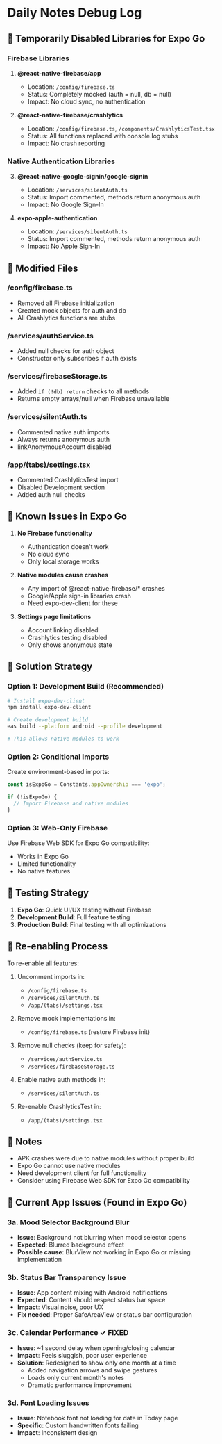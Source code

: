 # Daily Notes Debug Log

## 🚨 Temporarily Disabled Libraries for Expo Go

### Firebase Libraries
1. **@react-native-firebase/app**
   - Location: `/config/firebase.ts`
   - Status: Completely mocked (auth = null, db = null)
   - Impact: No cloud sync, no authentication

2. **@react-native-firebase/crashlytics**
   - Location: `/config/firebase.ts`, `/components/CrashlyticsTest.tsx`
   - Status: All functions replaced with console.log stubs
   - Impact: No crash reporting

### Native Authentication Libraries
3. **@react-native-google-signin/google-signin**
   - Location: `/services/silentAuth.ts`
   - Status: Import commented, methods return anonymous auth
   - Impact: No Google Sign-In

4. **expo-apple-authentication**
   - Location: `/services/silentAuth.ts`
   - Status: Import commented, methods return anonymous auth
   - Impact: No Apple Sign-In

## 🔧 Modified Files

### /config/firebase.ts
- Removed all Firebase initialization
- Created mock objects for auth and db
- All Crashlytics functions are stubs

### /services/authService.ts
- Added null checks for auth object
- Constructor only subscribes if auth exists

### /services/firebaseStorage.ts
- Added `if (!db) return` checks to all methods
- Returns empty arrays/null when Firebase unavailable

### /services/silentAuth.ts
- Commented native auth imports
- Always returns anonymous auth
- linkAnonymousAccount disabled

### /app/(tabs)/settings.tsx
- Commented CrashlyticsTest import
- Disabled Development section
- Added auth null checks

## 🐛 Known Issues in Expo Go

1. **No Firebase functionality**
   - Authentication doesn't work
   - No cloud sync
   - Only local storage works

2. **Native modules cause crashes**
   - Any import of @react-native-firebase/* crashes
   - Google/Apple sign-in libraries crash
   - Need expo-dev-client for these

3. **Settings page limitations**
   - Account linking disabled
   - Crashlytics testing disabled
   - Only shows anonymous state

## 🎯 Solution Strategy

### Option 1: Development Build (Recommended)
```bash
# Install expo-dev-client
npm install expo-dev-client

# Create development build
eas build --platform android --profile development

# This allows native modules to work
```

### Option 2: Conditional Imports
Create environment-based imports:
```typescript
const isExpoGo = Constants.appOwnership === 'expo';

if (!isExpoGo) {
  // Import Firebase and native modules
}
```

### Option 3: Web-Only Firebase
Use Firebase Web SDK for Expo Go compatibility:
- Works in Expo Go
- Limited functionality
- No native features

## 📱 Testing Strategy

1. **Expo Go**: Quick UI/UX testing without Firebase
2. **Development Build**: Full feature testing
3. **Production Build**: Final testing with all optimizations

## 🔄 Re-enabling Process

To re-enable all features:

1. Uncomment imports in:
   - `/config/firebase.ts`
   - `/services/silentAuth.ts`
   - `/app/(tabs)/settings.tsx`

2. Remove mock implementations in:
   - `/config/firebase.ts` (restore Firebase init)

3. Remove null checks (keep for safety):
   - `/services/authService.ts`
   - `/services/firebaseStorage.ts`

4. Enable native auth methods in:
   - `/services/silentAuth.ts`

5. Re-enable CrashlyticsTest in:
   - `/app/(tabs)/settings.tsx`

## 📝 Notes

- APK crashes were due to native modules without proper build
- Expo Go cannot use native modules
- Need development client for full functionality
- Consider using Firebase Web SDK for Expo Go compatibility

## 🐞 Current App Issues (Found in Expo Go)

### 3a. Mood Selector Background Blur
- **Issue**: Background not blurring when mood selector opens
- **Expected**: Blurred background effect
- **Possible cause**: BlurView not working in Expo Go or missing implementation

### 3b. Status Bar Transparency Issue
- **Issue**: App content mixing with Android notifications
- **Expected**: Content should respect status bar space
- **Impact**: Visual noise, poor UX
- **Fix needed**: Proper SafeAreaView or status bar configuration

### 3c. Calendar Performance ✓ FIXED
- **Issue**: ~1 second delay when opening/closing calendar
- **Impact**: Feels sluggish, poor user experience
- **Solution**: Redesigned to show only one month at a time
  - Added navigation arrows and swipe gestures
  - Loads only current month's notes
  - Dramatic performance improvement

### 3d. Font Loading Issues
- **Issue**: Notebook font not loading for date in Today page
- **Specific**: Custom handwritten fonts failing
- **Impact**: Inconsistent design